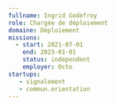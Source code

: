 ```yaml
---
fullname: Ingrid Godefroy
role: Chargée de déploiement
domaine: Déploiement
missions:
  - start: 2021-07-01
    end: 2023-01-01
    status: independent
    employer: Octo
startups: 
   - signalement
   - commun.orientation 
---
```


